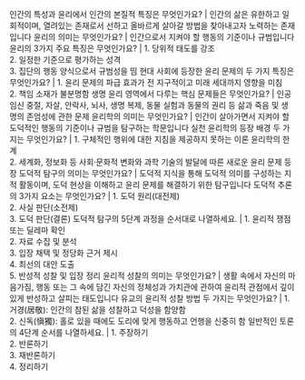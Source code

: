 인간의 특성과 윤리에서 인간의 본질적 특징은 무엇인가요?	| 인간의 삶은 유한하고 일회적이며, 열려있는 존재로서 선하고 올바르게 살아갈 방법을 찾아내고자 노력하는 존재입니다
윤리의 의미는 무엇인가요?	| 인간으로서 지켜야 할 행동의 기준이나 규범입니다
윤리의 3가지 주요 특징은 무엇인가요?	| 1. 당위적 태도를 강조<br/>2. 일정한 기준으로 평가하는 성격<br/>3. 집단의 행동 양식으로서 규범성을 띰
현대 사회에 등장한 윤리 문제의 두 가지 특징은 무엇인가요?	| 1. 윤리 문제의 파급 효과가 전 지구적이고 미래 세대까지 영향을 미침<br/>2. 책임 소재가 불분명함
생명 윤리 영역에서 다루는 핵심 문제들은 무엇인가요?	| 인공 임신 중절, 자살, 안락사, 뇌사, 생명 복제, 동물 실험과 동물의 권리 등 삶과 죽음 및 생명의 존엄성에 관한 문제
윤리학의 의미는 무엇인가요?	| 인간이 살아가면서 지켜야 할 도덕적인 행동의 기준이나 규범을 탐구하는 학문입니다
실천 윤리학의 등장 배경 두 가지는 무엇인가요?	| 1. 구체적인 행위에 대한 지침을 제공하지 못하는 이론 윤리학의 한계<br/>2. 세계화, 정보화 등 사회·문화적 변화와 과학 기술의 발달에 따른 새로운 윤리 문제 등장
도덕적 탐구의 의미는 무엇인가요?	| 도덕적 지식을 통해 도덕적 의미를 구성하는 지적 활동이며, 도덕 현상을 이해하고 윤리 문제를 해결하기 위한 탐구입니다
도덕적 추론의 3가지 요소는 무엇인가요?	| 1. 도덕 원리(대전제)<br/>2. 사실 판단(소전제)<br/>3. 도덕 판단(결론)
도덕적 탐구의 5단계 과정을 순서대로 나열하세요.	| 1. 윤리적 쟁점 또는 딜레마 확인<br/>2. 자료 수집 및 분석<br/>3. 입장 채택 및 정당화 근거 제시<br/>4. 최선의 대안 도출<br/>5. 반성적 성찰 및 입장 정리
윤리적 성찰의 의미는 무엇인가요?	| 생활 속에서 자신의 마음가짐, 행동 또는 그 속에 담긴 자신의 정체성과 가치관에 관하여 윤리적 관점에서 깊이 있게 반성하고 살피는 태도입니다
유교의 윤리적 성찰 방법 두 가지는 무엇인가요?	| 1. 거경(居敬): 인간의 참된 삶을 성찰하고 덕성을 함양함<br/>2. 신독(愼獨): 홀로 있을 때에도 도리에 맞게 행동하고 언행을 신중히 함
일반적인 토론의 4단계 순서를 나열하세요.	| 1. 주장하기<br/>2. 반론하기<br/>3. 재반론하기<br/>4. 정리하기
